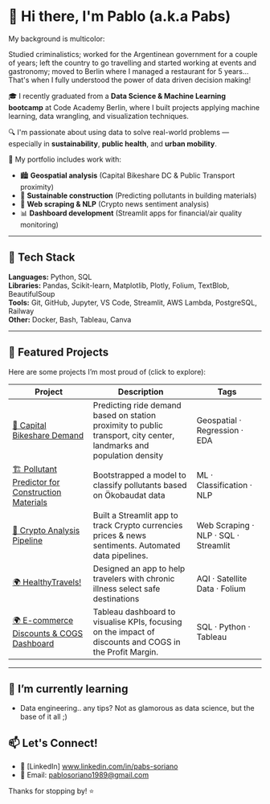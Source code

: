 # 👋 Hi there, I'm Pablo (a.k.a Pabs)

My background is multicolor:

Studied criminalistics; worked for the Argentinean government for a couple of years; left the country to go travelling and started working at events and gastronomy; moved to Berlin where I managed a restaurant for 5 years... That's when I fully understood the power of data driven decision making! 

🎓 I recently graduated from a **Data Science & Machine Learning bootcamp** at Code Academy Berlin, where I built projects applying machine learning, data wrangling, and visualization techniques.

🔍 I'm passionate about using data to solve real-world problems — especially in **sustainability**, **public health**, and **urban mobility**.

📂 My portfolio includes work with:
- 🏙️ **Geospatial analysis** (Capital Bikeshare DC & Public Transport proximity)
- 🌱 **Sustainable construction** (Predicting pollutants in building materials)
- 📰 **Web scraping & NLP** (Crypto news sentiment analysis)
- 📊 **Dashboard development** (Streamlit apps for financial/air quality monitoring)

---

## 🧰 Tech Stack

**Languages:** Python, SQL  
**Libraries:** Pandas, Scikit-learn, Matplotlib, Plotly, Folium, TextBlob, BeautifulSoup  
**Tools:** Git, GitHub, Jupyter, VS Code, Streamlit, AWS Lambda, PostgreSQL, Railway  
**Other:** Docker, Bash, Tableau, Canva

---

## 📌 Featured Projects

Here are some projects I’m most proud of (click to explore):

| Project | Description | Tags |
|--------|-------------|------|
| [🚴 Capital Bikeshare Demand](https://github.com/pabs-llama/capital-bikeshare-analysis) | Predicting ride demand based on station proximity to public transport, city center, landmarks and population density | Geospatial · Regression · EDA |
| [🏗️ Pollutant Predictor for Construction Materials](https://github.com/n3xtcoder-ai4impact/bbsr-challenge) | Bootstrapped a model to classify pollutants based on Ökobaudat data | ML · Classification · NLP |
| [📰 Crypto Analysis Pipeline](https://github.com/pabs-llama/crypto_analysis) | Built a Streamlit app to track Crypto currencies prices & news sentiments.  Automated data pipelines. | Web Scraping · NLP · SQL · Streamlit |
| [🌍 HealthyTravels!](https://github.com/hacke-peter/jawa) | Designed an app to help travelers with chronic illness select safe destinations| AQI · Satellite Data · Folium |
| [🌍 E-commerce Discounts & COGS Dashboard](https://github.com/pabs-llama/ecommerce-dashboard) | Tableau dashboard to visualise KPIs, focusing on the impact of discounts and COGS in the Profit Margin.| SQL · Python · Tableau |

---

## 🌱 I’m currently learning 
- Data engineering.. any tips? Not as glamorous as data science, but the base of it all ;)

## 📫 Let's Connect!

- 💼 [LinkedIn] www.linkedin.com/in/pabs-soriano
- 💌 Email: pablosoriano1989@gmail.com

Thanks for stopping by! ⭐️


<!--
**pabs-llama/pabs-llama** is a ✨ _special_ ✨ repository because its `README.md` (this file) appears on your GitHub profile.

Here are some ideas to get you started:

- 🔭 I’m currently working on ...
- 🌱 I’m currently learning ...
- 👯 I’m looking to collaborate on ...
- 🤔 I’m looking for help with ...
- 💬 Ask me about ...
- 📫 How to reach me: ...
- 😄 Pronouns: ...
- ⚡ Fun fact: ...
-->
